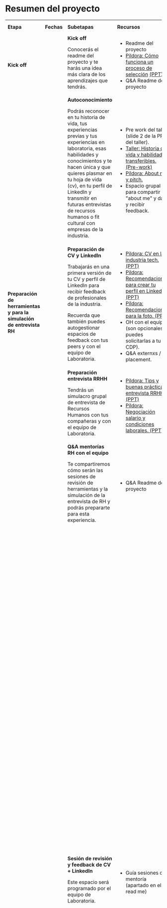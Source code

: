 # Resumen del proyecto

<table>
  <tr>
    <td><b>Etapa</b></td>
    <td><b>Fechas</b></td>
    <td><b>Subetapas</b></td>
    <td><b>Recursos</b></td>
    <td><b>Entregable</b></td>
    <td><b>Criterios de aceptación</b></td>
  </tr>
  <tr>
    <td><b>Kick off</b></td>
    <td><!-- aqui la fecha --></td>
    <td>
      <b>Kick off</b>
      <p>
        Conocerás el readme del proyecto y te harás una idea más clara de los
        aprendizajes que tendrás.
      </p>
    </td>
    <td>
      <ul>
        <li>Readme del proyecto</li>
        <li>
          <a href="https://www.loom.com/share/eff20dfbb64a488abb6181acd95a8dbf">Pildora: Cómo funciona un proceso de selección</a>
          <a href="https://docs.google.com/presentation/d/17xch4mAAjUGS6H7rTosIK2UBRJoCrrNAIWta-CldLUw/edit#slide=id.geb2e9575b7_0_0">
            (PPT)
          </a>
        </li>
        <li>Q&A Readme del proyecto</li>
      </ul>
    </td>
    <td>NA</td>
    <td>NA</td>
  </tr>
  <tr>
    <td rowspan="4">
      <b>
        Preparación de herramientas y para la simulación de entrevista RH
      </b>
    </td>
    <td><!-- aqui la fecha --></td>
    <td>
      <b>Autoconocimiento</b>
      <p>
        Podrás reconocer en tu historia de vida, tus experiencias previas y tus
        experiencias en laboratoria, esas habilidades y conocimientos y te hacen
        única y que quieres plasmar en tu hoja de vida (cv), en tu perfil de
        LinkedIn y transmitir en futuras entrevistas de recursos humanos o fit
        cultural con empresas de la industria.
      </p>
    </td>
    <td>
      <ul>
        <li>Pre work del taller (slide 2 de la PPT del taller).</li>
        <li>
          <a href="https://docs.google.com/presentation/d/1HzaNvB4koarDftWzCkBQD-phedSFVMKHOWopWfiiuI8/edit#slide=id.g108f9f34ebd_0_0">
            Taller: Historia de vida y habilidades transferibles.
          </a>
          <a href="https://docs.google.com/presentation/d/1DVkE0yc1u730u0S_mLrlTpzoZR_iQlnubma4hlgswKI/edit#slide=id.g10daaaee466_0_36">
            (Pre-work)
          </a>
        </li>
        <li>
          <a href="https://docs.google.com/presentation/d/18L3EXGPmOAJoZYdthmJ7xiEu2wOrTUzdsoDgG-2qJRY/edit#slide=id.g10f517c8353_0_0">
            Píldora: About me y pitch.
          </a>
        </li>
        <li>Espacio grupal para compartir "about me" y dar y recibir feedback.</li>
      </ul>
    </td>
    <td>NA</td>
    <td>NA</td>
  </tr>
  <tr>
    <td><!-- aqui la fecha --></td>
    <td>
      <b>Preparación de CV y LinkedIn</b>
      <p>
        Trabajarás en una primera versión de tu CV y perfil de LinkedIn para
        recibir feedback de profesionales de la industria.
      </p>
      <p>
        Recuerda que también puedes autogestionar espacios de feedback con tus
        peers y con el equipo de Laboratoria.
      </p>
    </td>
    <td>
      <ul>
        <li>
          <a href="https://www.loom.com/share/b682c1f7b7964641a5fe1b8acfcf4b8e">
            Pildora: CV en la industria tech.
          </a>
          <a href="https://docs.google.com/presentation/d/1s77cJ8ILVCFefWNFzoyJova7s_Vlguz-rbeF50ck4t0/edit#slide=id.g108ff262332_0_0">
            (PPT)
          </a>
        </li>
        <li>
          <a href="https://www.loom.com/share/8c43a7129e654962bb53ea1a74088a9b">
            Pildora:  Recomendaciones para crear tu perfil en LinkedIn
          </a>
          <a href="https://docs.google.com/presentation/d/1XNyWxwofb098qxvaVR-LOLap93SVmw6PznlBMI2AhDc/edit#slide=id.g10e34a90977_0_0">
            (PPT)
          </a>
        </li>
        <li>
          <a href="https://www.loom.com/share/cb019555280444ada9dacab2810fefdb">
            Píldora: Recomendaciones para la foto.
          </a>
          <a href="https://docs.google.com/presentation/d/1pZI9Q8K6k2__eJ7-SSKPXQb5OYjTvlk-T_N6yRk4E4U/edit#slide=id.geb0fdc64a4_2_38">
            (PPT)
          </a>
        </li>
        <li>OH con el equipo (son opcionales y puedes solicitarlas a tu CDP).</li>
        <li>Q&A externxs / placement.</li>
      </ul>
    </td>
    <td>
      <li>Borrador del CV</li>
      <li>Perfil de LinkedIn</li>
    </td>
    <td>
      NA
    </td>
  </tr>
  <tr>
    <td><!-- aqui la fecha --></td>
    <td>
      <b>Preparación entrevista RRHH</b>
      <p>
        Tendrás un simulacro grupal de entrevista de Recursos Humanos con tus
        compañeras y con el equipo de Laboratoria.
      </p>
    </td>
    <td>
      <ul>
        <li>
          <a href="https://www.youtube.com/watch?v=HjOUpKgbdIM">
            Píldora: Tips y buenas prácticas entrevista RRHH.
          </a>
          <a href="https://docs.google.com/presentation/d/1OnLtRHkpzPqZpOYtMatalCA1PDor8l7rMRhDV-s212M/edit#slide=id.g1100ac05e81_0_0">
            (PPT)
          </a>
        </li>
        <li>
          <a href="https://drive.google.com/file/d/1BJz3dWOzIUAoTyCclnKpZlQRRAZ4vxv_/view?usp=sharing">
            Píldora: Negociación salario y condiciones laborales.
          </a>
          <a href="https://docs.google.com/presentation/d/1s0IVHBwJzqj5FVCGtnv33cdeD2OfnSXW-FH9hYenz9A/edit#slide=id.geb2e9575b7_0_0">
            (PPT)
          </a>
        </li>
      </ul>
    </td>
    <td>NA</td>
    <td>NA</td>
  </tr>
  <tr>
    <td><!-- aqui la fecha --></td>
    <td>
      <b>Q&A mentorías RH con el equipo</b>
      <p>
        Te compartiremos cómo serán las sesiones de revisión de herramientas y
        la simulación de la entrevista de RH y podrás prepararte para esta
        experiencia.
      </p>
    </td>
    <td>
      <ul>
        <li>Q&A Readme del proyecto</li>
      </ul>
    </td>
    <td>NA</td>
    <td>NA</td>
  </tr>
  <tr>
    <td rowspan="5">
      <b>
        Sesiones de revisión de herramientas y simulación de entrevista RH
      </b>
    </td>
    <td rowspan="2"><!-- aqui la fecha --></td>
    <td rowspan="2">
      <b>Sesión de revisión y feedback de CV + LinkedIn</b>
      <p>
        Este espacio será programado por el equipo de Laboratoria. 
      </p>
    </td>
    <td rowspan="2">
      <ul>
        <li>Guía sesiones de mentoría (apartado en el read me)</li>
      </ul>
    </td>
    <td>Primera versión del CV</td>
    <td>
      <b>Estructura de CV</b>
      <ul>
          <li>La redacción es clara y concisa (no excede de más de 1 hoja)</li>
          <li>Es de fácil lectura, usa tipografía y tamaño adecuados</li> 
          <li>Tiene un diseño armónico</li>  
          <li>El orden de experiencias académicas y profesionales estén de la más reciente a la más antigua</li>
      </ul>
      <b>Contenido de CV</b>
      <ul>
        <li>Mencionas tus experiencias académicas previas</li>
        <li>Mencionas tu paso por el bootcamp de Laboratoria como experiencia educativa</li> 
        <li>Mencionas los proyectos trabajados en bootcamp de Laboratoria y las - tecnologías que utilizó para desarrollarlos</li>
        <li>Menciona sus experiencias laborales previas</li>
        <li>Mencionas las habilidades técnicas y de vida con las que cuenta</li>
        <li>Contiene un “about me” adecuado, claro, conciso, coherente con tu narrativa</li>
      </ul>
    </td>
  </tr>
  <tr>
    <td>
      Perfil de LinkedIn con recomendaciones incorporadas.
    </td>
    <td>
      <b>Contenido de LinkedIn</b>
      <ul>
        <li>La redacción es clara y concisa</li>
        <li>La foto que elegiste muestra una imagen profesional y auténtica</li> 
        <li>Mencionas tus experiencias académicas previas</li>
        <li>Mencionas tu paso por el bootcamp de Laboratoria experiencia educativa</li> 
        <li>Mencionas los proyectos trabajados en bootcamp de Laboratoria y las tecnologías</li> 
        <li>Mencionas tus experiencias laborales previas</li>
        <li>Mencionas las habilidades técnicas y de vida con las que cuenta</li>
        <li>Contiene un “about me” adecuado, claro, conciso, coherente con tu narrativa</li>
        <li>Incluyes otras secciones relevantes de información que suman a tu perfil</li>
      </ul>
    </td>
  </tr>
  <tr>
    <td><!-- aqui la fecha --></td>
    <td>
    <b>Sesión de seguimiento a la incorporación de feedback de CV + LinkedIn</b>
      <p>
        Este espacio lo agendarás tú directamente con tu mentora/or. Es importante que vayas a la sesión con todos los ajustes que hayas hecho y que recuerdes a tu mentora/or que no se olvide de llenar el formulario de evaluación. 
      </p>
    </td>
    <td>
      Guía sesiones de mentoría (apartado en el read me).
    </td>
    <td>
      <li>Segunda versión del CV</li>
      <li>Perfil de LinkedIn con recomendaciones incorporadas.</li>
    </td>
    <td>
      NA
    </td>
  </tr>
  <tr>
    <td><!-- aqui la fecha --></td>
    <td>
      <b>Simulación de entrevista RH</b>
      <p>
        Este espacio lo tendrás con una persona distinta a la de las sesiones
        anteriores. Luego de la simulación recibirás feedback de la entrevista
        y de tu CV + LinkedIn y también harás una autoevaluación.
      </p>
    </td>
    <td>
      <ul>
        <li>Guía sesiones de mentoría (apartado en el read me).</li>
        <li>
          Form autoevaluación estudiante y evaluación a mentora/or
        </li>
      </ul>
    </td>
    <td>
      <ul>
        <li>
          Feedback de entrevistadora/or sobre 
          entrevista y CV + LinkedIn.
        </li>
        <li>Autoevaluación de entrevista y de CV + LinkedIn.</li>
        <li>Tercera versión de CV</li>
        <li>Perfil de LinkedIn con mejoras incorporadas</li>
      </ul>
    </td>
    <td>
      <b>Comunicación</b>
      <ul>
        <li>La estructura de mi pitch de presentación fue adecuado, claro, coherente con mi narrativa</li>
        <li>Mostré seguridad al responder tanto en lo verbal como en tu lenguaje corporal</li> 
        <li>Me comuniqué con fluidez y naturalidad</li> 
      </ul>
      <b>Presentación de tu perfil profesional</b>
      <ul>
        <li>Logré conectar mi background con el puesto al que simulé aplicar</li> 
        <li>Durante la entrevista mencioné lo aprendido en Laboratoria</li>  
        <li>Logré comunicar mi perfil como desarrolladora web</li>   
        <li>Envié a tiempo y previo a la entrevista ambas herramientas</li> 
        <li>La información que compartí en la entrevista coincide con la de mi CV y LinkedIn</li>
      </ul>
      <b>Fortalezas y áreas de mejora</b>
      <ul>
        <li>Logré identificar y comunicar mis fortalezas y áreas de mejora</li>
      </ul>
      <b>Habilidades y comportamientos profesionales</b>
      <ul>
        <li>Puntualidad</li>
        <li>Cumplimiento de acuerdos</li> 
        <li>Compartiste dificultades y/o pidiste ayuda de forma proactiva</li> 
        <li>Llegaste con material y/o trabajo previo a las sesiones</li> 
        <li>Articulaste pensamientos e ideas con claridad</li> 
        <li>Te mostraste abierta al feedback e intentaste incorporarlo</li>    
      <ul>
    </td>
  </tr>
  <tr>
    <td><!-- aqui la fecha --></td>
    <td>
      <b>Retrospectiva grupal de mentorías RH</b>
      <p>
        Tendremos un espacio con toda la cohort para compartir nuestras
        reflexiones, aprendizajes y retos de este proceso.
      </p>
        </td>
    <td>
      <ul>
        <li>Prework de retrospectiva por confirmar</li>
      </ul>
    </td>
    <td>NA</td>
    <td>NA</td>
  </tr>
  <tr>
    <td rowspan="2"><b>Preparación tech</b></td>
    <td><!-- aqui la fecha --></td>
    <td>
      <b>
        Sesiones de preparación para la simulación de entrevista tech
      </b>
      <p>
        Durante el gym tech tendremos 2 sesiones de preparación para que
        conozcas los tipos de pruebas técnicas que te puedes encontrar en
        un proceso de selección y llegues más familiarizada a este momento.
      <p>
    </td>
    <td>
      <ul>
        <li>Guía de sesiones de preparación (apartado en el read me).</li>
      </ul>
    </td>
    <td>NA</td>
    <td>NA</td>
  </tr>
  <tr>
    <td><!-- aqui la fecha --></td>
    <td>
      <b>Preparación perfil Github</b>
      <p>
        Prepararás tu perfil de GitHub para que sea más atractivo para las
        personas que te conocerán en un proceso de selección.
      </p>
    </td>
    <td>
      <ul>
        <li>
         <a href="https://www.youtube.com/watch?v=vQ_EBqgUR0c">
            Píldora: Recomendaciones para crear tu perfil en Github.
          </a>
          <a href="https://docs.google.com/presentation/d/1Ntaj8IuE4Fcbe6Pbwt1bZwu2f6brA468oKmK6Qefs5s/edit#slide=id.g9d12fce375_0_22">
            (PPT)
          </a>
        </li>
        <li>
          OH para ver perfil de Github (son opcionales y puedes usar las que
          ya tienen disponibles lxs coaches).
        </li>
      </ul>
    </td>
    <td>Perfil de GitHub</td>
    <td>NA</td>
  </tr>
  <tr>
    <td rowspan="3">
      <b>
        Simulación de entrevista tech y feedback de perfil de Github
      </b>
    </td>
    <td><!-- aqui la fecha --></td>
    <td>
      <b>Kickoff + Q&A estudiantes</b>
      <p>
        Te compartiremos cómo serán los simulacros de entrevista técnica y
        podrás prepararte para esta experiencia.
      </p>
    </td>
    <td>
      <ul>
        <li>
          <a href="https://www.youtube.com/watch?v=0NMil00HKEU">
            Píldora: Buenas prácticas entrevistas tech.
          </a>
          <a href="https://docs.google.com/presentation/d/1a-vn-o2TKS2csszuBUyw8rcJQY40HB9Ly9ryLE_ImOQ/edit?usp=sharing">
            (PPT)
          </a>
        </li>
      </ul>
    </td>
    <td>NA</td>
    <td>NA</td>
  </tr>
  <tr>
    <td><!-- aqui la fecha --></td>
    <td>
      <b>Simulación de entrevista técnica </b>
      <p>
        Está simulación la realizará una personas de la industria que
        tienen experiencia en equipos de desarrollo de tecnología y que han
        participado de algunos procesos de selección a
        través de entrevistas técnicas. Luego de la simulación recibirás
        feedback de la entrevista y de tu Github Profile
        y también harás una autoevaluación.
      </p>
    </td>
    <td>
      <ul>
        <li>Guía sesiones de mentoría (apartado en el read me).</li>
        <li>Form autoevaluación estudiante y evaluación a mentora/or.</li>
      </ul>
    </td>
    <td>
      <ul>
        <li>
          Feedback de entrevistadorx sobre performance en
          entrevista y sobre el perfil de GitHub.
        </li>
        <li>
          Autoevaluación de entrevista del perfil de GitHub.
        </li>
        <li>
          Perfil de GitHub con recomendaciones incorporadas.
        </li>
      </ul>
    </td>
    <td>
      <b>Preguntas Conceptuales</b>
      <ul>
        <li>¿Cómo evaluarías tu respuesta a las preguntas conceptuales?</li> 
      </ul>
      <b>Ejercicios</b>
      <ul>
        <li>¿Cómo evaluarías tu desempeño en el primer ejercicio?</li> 
        <li>¿Cómo  valuarías tu desempeño en el segundo ejercicio?</li>
      </ul> 
      <b>Razonamiento y comunicación</b>
      <ul>
        <li>¿Compartiste tu razonamiento y estrategias de solución de forma oportuna y asertiva? ¿Articulaste tus pensamientos e ideas con claridad?</li>
        <li>¿Compartiste tus dificultades y/o pediste ayuda de forma proactiva durante la entrevista?</li>
      </ul>
      <b>Habilidades y comportamientos profesionales</b>
      <ul>
        <li>Estuviste predispuesta y proactiva para la coordinación de la entrevista</li>
        <li>Llegaste puntual</li>
        <li>Enviaste a tiempo y previo a la entrevista tu CV y tu perfil de Github</li>
      </ul>
    </td>
  </tr>
  <tr>
    <td><!-- aqui la fecha --></td>
    <td>
      <b>Retrospectiva grupal de mentorías Tech</b>
      <p>
        Tendremos un espacio con toda la
        cohorte para compartir nuestras reflexiones, aprendizajes y retos
        de este proceso.
      </p>
    </td>
    <td>
      <ul>
        <li>Prework de retrospectiva por confirmar</li>
      </ul>
    </td>
    <td>NA</td>
    <td>NA</td>
  </tr>
  <tr>
    <td><b>Project Feedback</b></td>
    <td><!-- aqui la fecha --></td>
    <td>
      <b>Project Feedback:</b>
      <p>
        Al finalizar el proyecto recibirás ya sea de forma asíncrona o síncrona 2 tipos de feedbacks, 1) RH, por BM y/o CDP 2)Tech, por un coach en la sesión de Bootcamp Feedback. 
      </p>
    </td>
    <td>
      <ul>
        <li>Dashboard de autoevaluación y evaluación de mentores.</li>
        <li>Pre-work de las sesiones (por confirmar en cada caso).</li>
      </ul>
    </td>
    <td>
      <ul>
        <li>Listado de accionables</li>
      </ul>
    </td>
    <td>
      NA
    </td>
  </tr>
</table>

